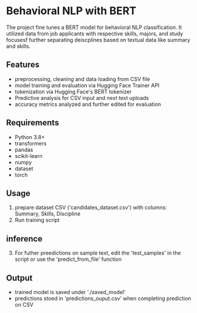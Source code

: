 # Behavioral NLP with BERT
The project fine tunes a BERT model for behavioral NLP classification. It utilized data from job applicants with respective skills, majors, and study focusesf further separating deiscplines based on textual data like summary and skills.

## Features
- preprocessing, cleaning and data loading from CSV file
- model training and evaluation via Hugging Face Trainer API
- tokenization via Hugging Face's BERT tokenizer
- Predictive analysis for CSV input and next text uploads
- accuracy metrics analyzed and further edited for evaluation

## Requirements
- Python 3.8+
- transformers
- pandas
- scikit-learn
- numpy
- dataset
- torch

## Usage
1. prepare dataset CSV ('candidates_dataset.csv') with columns: Summary, Skills, Discipline
2. Run training script

## inference
3. For futher preedictions on sample text, edit the 'test_samples' in the script or use the 'predict_from_file' function

## Output
- trained model is saved under './saved_model'
- predictions stoed in 'predictions_ouput.csv' when completing prediction on CSV
